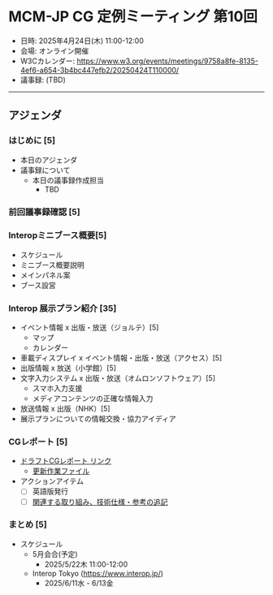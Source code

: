 # MCM-JP CG 定例ミーティング 第10回

- 日時: 2025年4月24日(木) 11:00-12:00
- 会場: オンライン開催
- W3Cカレンダー: https://www.w3.org/events/meetings/9758a8fe-8135-4ef6-a654-3b4bc447efb2/20250424T110000/
- 議事録: (TBD)
  
---
## アジェンダ

### はじめに [5]
- 本日のアジェンダ
- 議事録について
  - 本日の議事録作成担当
     - TBD

### 前回議事録確認 [5]


### Interopミニブース概要[5]
- スケジュール
- ミニブース概要説明
- メインパネル案
- ブース設営

### Interop 展示プラン紹介 [35]

- イベント情報 x 出版・放送（ジョルテ）[5]
  - マップ
  - カレンダー
- 車載ディスプレイ x イベント情報・出版・放送（アクセス）[5]
- 出版情報 x 放送（小学館）[5]
- 文字入力システム x 出版・放送（オムロンソフトウェア）[5]
  - スマホ入力支援
  - メディアコンテンツの正確な情報入力
- 放送情報 x 出版（NHK）[5]
- 展示プランについての情報交換・協力アイディア

### CGレポート [5]
- [ドラフトCGレポート リンク](https://w3c-cg.github.io/mcm-jp/reports/cg-report.html)
  -  [更新作業ファイル](https://w3c-cg.github.io/mcm-jp/reports/cg-report-inprogress.html)
- アクションアイテム
  - [ ] 英語版発行
  - [ ] [関連する取り組み、技術仕様・参考の追記](https://w3c-cg.github.io/mcm-jp/reports/cg-report#references)

### まとめ [5]
- スケジュール
  - 5月会合(予定) 
    - 2025/5/22木 11:00-12:00
  - Interop Tokyo (https://www.interop.jp/)
    - 2025/6/11水 - 6/13金
